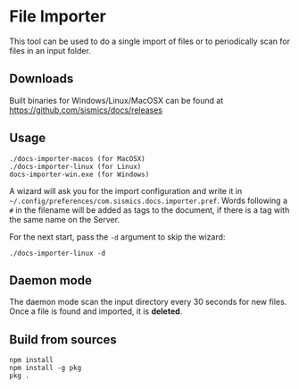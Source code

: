 File Importer
=============

This tool can be used to do a single import of files or to periodically scan for files in an input folder.

Downloads
---------
Built binaries for Windows/Linux/MacOSX can be found at <https://github.com/sismics/docs/releases>

Usage
-----
```console
./docs-importer-macos (for MacOSX)
./docs-importer-linux (for Linux)
docs-importer-win.exe (for Windows)
```

A wizard will ask you for the import configuration and write it in `~/.config/preferences/com.sismics.docs.importer.pref`.
Words following a `#` in the filename will be added as tags to the document, if there is a tag with the same name on the Server.

For the next start, pass the `-d` argument to skip the wizard:
```console
./docs-importer-linux -d
```

Daemon mode
-----------
The daemon mode scan the input directory every 30 seconds for new files. Once a file is found and imported, it is **deleted**.

Build from sources
------------------
```console
npm install
npm install -g pkg
pkg .
```